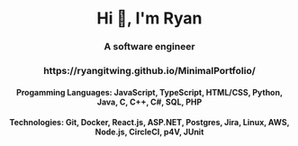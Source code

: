 <h1 align="center">Hi 👋, I'm Ryan</h1>
<h3 align="center">A software engineer</h3>

<h3 align="center">https://ryangitwing.github.io/MinimalPortfolio/</h3>

<h4 align="center"> Progamming Languages: JavaScript, TypeScript, HTML/CSS, Python, Java, C, C++, C#,  SQL, PHP </h4>
<h4 align="center"> Technologies: Git, Docker, React.js, ASP.NET, Postgres, Jira, Linux, AWS, Node.js, CircleCI, p4V, JUnit </h4>
